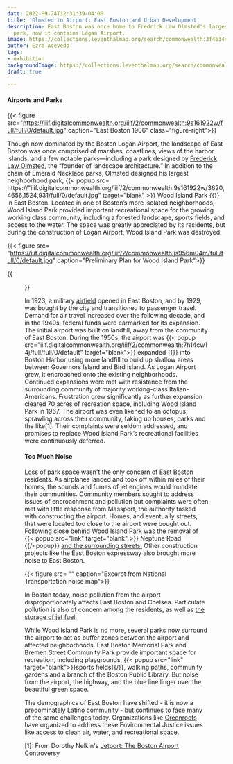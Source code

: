 ```yaml
---
date: 2022-09-24T12:31:39-04:00
title: 'Olmsted to Airport: East Boston and Urban Development'
description: East Boston was once home to Fredrick Law Olmsted's largest neighborhood
  park, now it contains Logan Airport.
image: https://collections.leventhalmap.org/search/commonwealth:3f4634491
author: Ezra Acevedo
tags:
- exhibition
backgroundImage: https://collections.leventhalmap.org/search/commonwealth:3f4634491
draft: true

---
```

#### Airports and Parks

{{< figure src="https://iiif.digitalcommonwealth.org/iiif/2/commonwealth:9s161922w/full/full/0/default.jpg" caption="East Boston 1906" class="figure-right">}}

Though now dominated by the Boston Logan Airport, the landscape of East Boston was once comprised of marshes, coastlines, views of the harbor islands, and a few notable parks—including a park designed by [Frederick Law Olmsted](https://olmsted200.org/frederick-law-olmsted/), the “founder of landscape architecture.” In addition to the chain of Emerald Necklace parks, Olmsted designed his largest neighborhood park, {{< popup src= https://"iiif.digitalcommonwealth.org/iiif/2/commonwealth:9s161922w/3620,4656,1524,931/full/0/default.jpg" target="blank" >}} Wood Island Park {{</popup>}} in East Boston. Located in one of Boston’s more isolated neighborhoods, Wood Island Park provided important recreational space for the growing working class community, including a forested landscape, sports fields, and access to the water. The space was greatly appreciated by its residents, but during the construction of Logan Airport, Wood Island Park was destroyed.

{{< figure src= "https://iiif.digitalcommonwealth.org/iiif/2/commonwealth:js956m04m/full/full/0/default.jpg" caption="Preliminary Plan for Wood Island Park">}}

{{<figure src= "https://iiif.digitalcommonwealth.org/iiif/2/commonwealth:js956m04m/full/full/0/default.jpg" caption = "1925 Photo of Airfield">}}

In 1923, a military [airfield](https://www.bostonmagazine.com/travel/2018/11/06/logan-airport-east-boston/) opened in East Boston, and by 1929, was bought by the city and transitioned to passenger travel. Demand for air travel increased over the following decade, and in the 1940s, federal funds were earmarked for its expansion. The initial airport was built on landfill, away from the community of East Boston. During the 1950s, the airport was {{< popup src="iiif.digitalcommonwealth.org/iiif/2/commonwealth:7h14cw14j/full/full/0/default" target="blank">}} expanded {{</popup>}} into Boston Harbor using more landfill to build up shallow areas between Governors Island and Bird island. As Logan Airport grew, it encroached onto the existing neighborhoods. Continued expansions were met with resistance from the surrounding community of majority working-class Italian-Americans. Frustration grew significantly as further expansion cleared 70 acres of recreation space, including Wood Island Park in 1967. The airport was even likened to an octopus, sprawling across their community, taking up houses, parks and the like\[1\]. Their complaints were seldom addressed, and promises to replace Wood Island Park’s recreational facilities were continuously deferred.

#### Too Much Noise

Loss of park space wasn't the only concern of East Boston residents. As airplanes landed and took off within miles of their homes, the sounds and fumes of jet engines would inundate their communities. Community members sought to address issues of encroachment and pollution but complaints were often met with little response from Massport, the authority tasked with constructing the airport. Homes, and eventually streets, that were located too close to the airport were bought out. Following close behind Wood Island Park was the removal of {{< popup src="link" target="blank" >}} Neptune Road {{/<popup}} [and the surrounding streets.](https://atlascope.leventhalmap.org/#view:share$base:001$overlay:39999059011666$zoom:17.28$center:-7906416.618417949,5217886.046329638$mode:glass$pos:311) Other construction projects like the East Boston expressway also brought more noise to East Boston.

{{< figure src= "" caption="Excerpt from National Transportation noise map">}}

In Boston today, noise pollution from the airport disproportionately affects East Boston and Chelsea. Particulate pollution is also of concern among the residents, as well as [the storage of jet fuel]().

While Wood Island Park is no more, several parks now surround the airport to act as buffer zones between the airport and affected neighborhoods. East Boston Memorial Park and Bremen Street Community Park provide important space for recreation, including playgrounds, {{< popup src="link" target="blank">}}sports fields{{/<popup>}}, walking paths, community gardens and a branch of the Boston Public Library. But noise from the airport, the highway, and the blue line linger over the beautiful green space.

The demographics of East Boston have shifted - it is now a predominately Latino community - but continues to face many of the same challenges today. Organizations like [Greenroots ](http://www.greenrootschelsea.org/news/2019/11/4/east-boston-and-power-an-environmental-justice-community-in-transition)have organized to address these Environmental Justice issues like access to clean air, water, and recreational space.

\[1\]: From Dorothy Nelkin's [Jetport: The Boston Airport Controversy](https://bpl.bibliocommons.com/v2/record/S75C3602554)